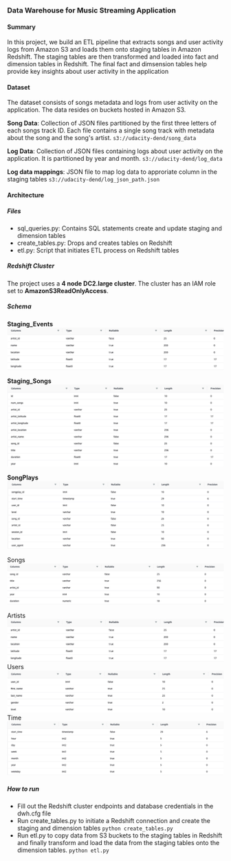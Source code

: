 ### Data Warehouse for Music Streaming Application

#### Summary
In this project, we build an ETL pipeline that extracts songs and user activity logs from Amazon S3 and loads them onto staging tables in Amazon Redshift. The staging tables are then transformed and loaded into fact and dimension tables in Redshift. The final fact and dimsension tables help provide key insights about user activity in the application
#### Dataset
The dataset consists of songs metadata and logs from user activity on the application. 
The data resides on buckets hosted in Amazon S3.

**Song Data**: Collection of JSON files partitioned by the first three letters of each songs track ID. Each file contains a single song track with metadata about the song and the song's artist. 
`s3://udacity-dend/song_data`

**Log Data**: Collection of JSON files containing logs about user activity on the application. It is partitioned by year and month.
 `s3://udacity-dend/log_data`

**Log data mappings**: JSON file to map log data to approriate column in the staging tables
`s3://udacity-dend/log_json_path.json`

#### Architecture
##### Files
* sql_queries.py: Contains SQL statements create and update staging and dimension tables
* create_tables.py: Drops and creates tables on Redshift
* etl.py: Script that initiates ETL process on Redshift tables

##### Redshift Cluster

The project uses a **4 node DC2.large cluster**. The cluster has an IAM role set to **AmazonS3ReadOnlyAccess**.
##### Schema

**Staging_Events**
![](https://raw.githubusercontent.com/atulya22/DataEngineering/master/DataWarehouse/Assets/DimArtist.jpg)

**Staging_Songs**
![](https://raw.githubusercontent.com/atulya22/DataEngineering/master/DataWarehouse/Assets/StagingSongs.jpg)

**SongPlays**
![](https://raw.githubusercontent.com/atulya22/DataEngineering/master/DataWarehouse/Assets/FactSongPlays.jpg)

Songs
![](https://raw.githubusercontent.com/atulya22/DataEngineering/master/DataWarehouse/Assets/DimSongs.jpg)

Artists
![](https://raw.githubusercontent.com/atulya22/DataEngineering/master/DataWarehouse/Assets/DimArtist.jpg)
Users
![](https://raw.githubusercontent.com/atulya22/DataEngineering/master/DataWarehouse/Assets/DimUser.jpg)
Time
![](https://raw.githubusercontent.com/atulya22/DataEngineering/master/DataWarehouse/Assets/DimTime.jpg)

##### How to run

* Fill out the Redshift cluster endpoints and database credentials in the dwh.cfg file
* Run create_tables.py to initiate a Redshift connection and create the staging and dimension tables
`python create_tables.py`
* Run etl.py to copy data from S3 buckets to the staging tables in Redshift and finally transform and load the data from the staging tables onto the dimension tables.
`python etl.py`
